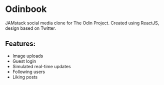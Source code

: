 # Odinbook

JAMstack social media clone for The Odin Project. Created using ReactJS, design based on Twitter.

## Features:

- Image uploads
- Guest login
- Simulated real-time updates
- Following users
- Liking posts
